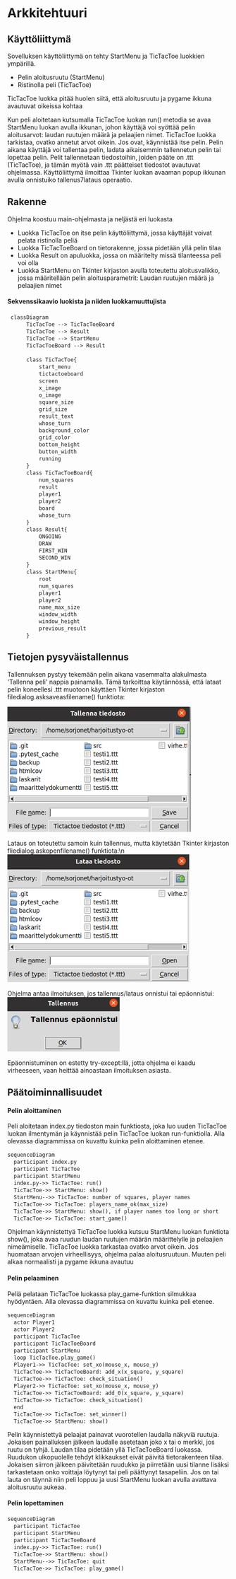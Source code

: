 # Arkkitehtuuri

## Käyttöliittymä

Sovelluksen käyttöliittymä on tehty StartMenu ja TicTacToe luokkien ympärillä.

- Pelin aloitusruutu (StartMenu)
- Ristinolla peli (TicTacToe)

TicTacToe luokka pitää huolen siitä, että aloitusruutu ja pygame ikkuna avautuvat oikeissa kohtaa

Kun peli aloitetaan kutsumalla TicTacToe luokan run() metodia se avaa StartMenu luokan avulla ikkunan, johon käyttäjä voi syöttää pelin aloitusarvot: laudan ruutujen määrä ja pelaajien nimet. TicTacToe luokka tarkistaa, ovatko annetut arvot oikein. Jos ovat, käynnistää itse pelin. Pelin aikana käyttäjä voi tallentaa pelin, ladata aikaisemmin tallennetun pelin tai lopettaa pelin. Pelit tallennetaan tiedostoihin, joiden pääte on .ttt (TicTacToe), ja tämän myötä vain .ttt päätteiset tiedostot avautuvat ohjelmassa. Käyttöliittymä ilmoittaa Tkinter luokan avaaman popup ikkunan avulla onnistuiko tallenus7lataus operaatio.

## Rakenne

Ohjelma koostuu main-ohjelmasta ja neljästä eri luokasta
- Luokka TicTacToe on itse pelin käyttöliittymä, jossa käyttäjät voivat pelata ristinolla peliä
- Luokka TicTacToeBoard on tietorakenne, jossa pidetään yllä pelin tilaa
- Luokka Result on apuluokka, jossa on määritelty missä tilanteessa peli voi olla
- Luokka StartMenu on Tkinter kirjaston avulla toteutettu aloitusvalikko, jossa määritellään pelin aloitusparametrit: Laudan ruutujen määrä ja pelaajien nimet

#### Sekvenssikaavio luokista ja niiden luokkamuuttujista


```mermaid
 classDiagram
      TicTacToe --> TicTacToeBoard
      TicTacToe --> Result
      TicTacToe --> StartMenu
      TicTacToeBoard --> Result
      
      class TicTacToe{
          start_menu
          tictactoeboard
          screen
          x_image
          o_image
          square_size
          grid_size
          result_text
          whose_turn
          background_color
          grid_color
          bottom_height
          button_width
          running
      }
      class TicTacToeBoard{
          num_squares
          result
          player1
          player2
          board
          whose_turn
      }
      class Result{
          ONGOING
          DRAW
          FIRST_WIN
          SECOND_WIN
      }
      class StartMenu{
          root
          num_squares
          player1
          player2
          name_max_size
          window_width
          window_height
          previous_result
      }
```

## Tietojen pysyväistallennus

Tallennuksen pystyy tekemään pelin aikana vasemmalta alakulmasta 'Tallenna peli' nappia painamalla. Tämä tarkoittaa käytännössä, että lataat pelin koneellesi .ttt muotoon käyttäen Tkinter kirjaston filedialog.asksaveasfilename() funktiota:

![](./Kuvat/Tallennus.png)

Lataus on toteutettu samoin kuin tallennus, mutta käytetään Tkinter kirjaston fliedialog.askopenfilename() funktiota:\n
![](./Kuvat/Lataus.png)

Ohjelma antaa ilmoituksen, jos tallennus/lataus onnistui tai epäonnistui:  
![](./Kuvat/Tallennus_epaonnistui.png)

Epäonnistuminen on estetty try-except:llä, jotta ohjelma ei kaadu virheeseen, vaan heittää ainoastaan ilmoituksen asiasta.

## Päätoiminnallisuudet

#### Pelin aloittaminen

Peli aloitetaan index.py tiedoston main funktiosta, joka luo uuden TicTacToe luokan ilmentymän ja käynnistää pelin TicTacToe luokan run-funktiolla. Alla olevassa diagrammissa on kuvattu kuinka pelin aloittaminen etenee. 

```mermaid
sequenceDiagram
  participant index.py
  participant TicTacToe
  participant StartMenu
  index.py->> TicTacToe: run()
  TicTacToe->> StartMenu: show()
  StartMenu-->> TicTacToe: number of squares, player names
  TicTacToe->> TicTacToe: players_name_ok(max_size)
  TicTacToe->> StartMenu: show(), if player names too long or short
  TicTacToe->> TicTacToe: start_game()
```

Ohjelman käynnistettyä TicTacToe luokka kutsuu StartMenu luokan funktiota show(), joka avaa ruudun laudan ruutujen määrän määrittelylle ja pelaajien nimeämiselle. TicTacToe luokka tarkastaa ovatko arvot oikein. Jos huomataan arvojen virheellisyys, ohjelma palaa aloitusruutuun. Muuten peli alkaa normaalisti ja pygame ikkuna avautuu 


#### Pelin pelaaminen

Peliä pelataan TicTacToe luokassa play_game-funktion silmukkaa hyödyntäen. Alla olevassa diagrammissa on kuvattu kuinka peli etenee.

```mermaid
sequenceDiagram
  actor Player1
  actor Player2
  participant TicTacToe
  participant TicTacToeBoard
  participant StartMenu
  loop TicTacToe.play_game()
  Player1->> TicTacToe: set_xo(mouse_x, mouse_y)
  TicTacToe->> TicTacToeBoard: add_x(x_square, y_square)
  TicTacToe->> TicTacToe: check_situation()
  Player2->> TicTacToe: set_xo(mouse_x, mouse_y)
  TicTacToe->> TicTacToeBoard: add_0(x_square, y_square)
  TicTacToe->> TicTacToe: check_situation()
  end
  TicTacToe->> TicTacToe: set_winner()
  TicTacToe->> StartMenu: show()
```
Pelin käynnistettyä pelaajat painavat vuorotellen laudalla näkyviä ruutuja. Jokaisen painalluksen jälkeen laudalle asetetaan joko x tai o merkki, jos ruutu on tyhjä. Laudan tilaa pidetään yllä TicTacToeBoard luokassa. Ruudukon ulkopuolelle tehdyt klikkaukset eivät päivitä tietorakenteen tilaa. Jokaisen siirron jälkeen päivitetään ruudukko ja piirretään uusi tilanne lisäksi tarkastetaan onko voittaja löytynyt tai peli päättynyt tasapeliin. Jos on tai lauta on täynnä niin peli loppuu ja uusi StartMenu luokan avulla avattava aloitusruutu aukeaa.


#### Pelin lopettaminen

```mermaid
sequenceDiagram
  participant TicTacToe
  participant StartMenu
  participant TicTacToeBoard
  index.py->> TicTacToe: run()
  TicTacToe->> StartMenu: show()
  StartMenu-->> TicTacToe: quit
  TicTacToe->> TicTacToe: play_game()
  
```

